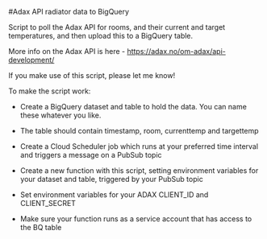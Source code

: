 #Adax API radiator data to BigQuery

Script to poll the Adax API for rooms, and their current and target temperatures, and then upload this to a BigQuery table. 

More info on the Adax API is here - https://adax.no/om-adax/api-development/

If you make use of this script, please let me know! 

To make the script work:

* Create a BigQuery dataset and table to hold the data. You can name these whatever you like. 
* The table should contain timestamp, room, currenttemp and targettemp

* Create a Cloud Scheduler job which runs at your preferred time interval and triggers a message on a PubSub topic

* Create a new function with this script, setting environment variables for your dataset and table, triggered by your PubSub topic
* Set environment variables for your ADAX CLIENT_ID and CLIENT_SECRET

* Make sure your function runs as a service account that has access to the BQ table